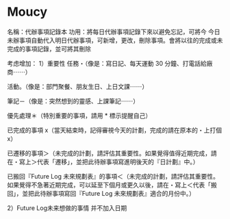 # Moucy
名稱：代辦事項記錄本
功用：將每日代辦事項記錄下來以避免忘記，可將今
今日未辦事項自動代入明日代辦事項，可新增，更改，刪除事項。會將以往的完成或未完成的事項記錄，並可將其刪除

考虑增加：
1）重要性
任務・（像是：寫日記、每天運動 30 分鐘、打電話給廠商⋯⋯）

活動。（像是：部門聚餐、朋友生日、上日文課⋯⋯）

筆記－（像是：突然想到的靈感、上課筆記⋯⋯）

優先處理＊（特別重要的事項，請用 * 標示提醒自己）

已完成的事項 x（當天結束時，記得審視今天的計劃，完成的請在原本的・上打個 x）

已遷移的事項＞（未完成的計劃，請評估其重要性。如果覺得值得近期完成，請在・寫上＞代表「遷移」，並把此待辦事項寫進明後天的『日計劃』中。）

已搬回『Future Log 未來規劃表』的事項＜（未完成的計劃，請評估其重要性。如果覺得不急著近期完成，可以延至下個月或更久以後，請在・寫上＜代表「搬回」，並把此待辦事項寫回『Future Log 未來規劃表』適合的月份中。）

2）Future Log未来想做的事情 并不加入日期
